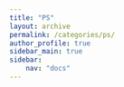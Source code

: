 ```yaml
---
title: "PS"
layout: archive
permalink: /categories/ps/
author_profile: true
sidebar_main: true
sidebar:
    nav: "docs"
---
```


<!-- {% assign posts = site.categories.PS %}
{% for post in posts %} {% include archive-single.html type=page.entries_layout %} {% endfor %} -->